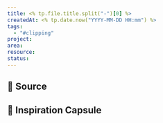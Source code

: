```yaml
---
title: <% tp.file.title.split("-")[0] %>
createdAt: <% tp.date.now("YYYY-MM-DD HH:mm") %>
tags:
  - "#clipping"
project: 
area: 
resource: 
status:
---
```

## 🧬 Source

## 💊 Inspiration Capsule
